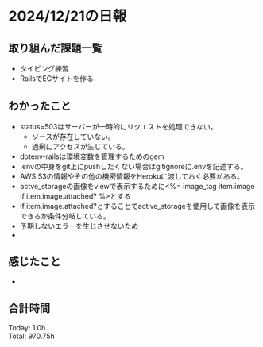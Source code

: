 # 2024/12/21の日報
## 取り組んだ課題一覧
* タイピング練習
*  RailsでECサイトを作る
## わかったこと
* status=503はサーバーが一時的にリクエストを処理できない。
  *  ソースが存在していない。
  *  過剰にアクセスが生じている。
*  dotenv-railsは環境変数を管理するためのgem
*  .envの中身をgit上にpushしたくない場合はgitignoreに.envを記述する。
*  AWS S3の情報やその他の機密情報をHerokuに渡しておく必要がある。
*  actve_storageの画像をviewで表示するために<%= image_tag item.image if item.image.attached? %>とする
  * if item.image.attached?とすることでactive_storageを使用して画像を表示できるか条件分岐している。
  * 予期しないエラーを生じさせないため
  *        
## 感じたこと
* 
## 合計時間  
Today: 1.0h<br>
Total: 970.75h
